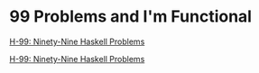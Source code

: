 # 99 Problems and I'm Functional

[H-99: Ninety-Nine Haskell Problems](https://wiki.haskell.org/H-99:_Ninety-Nine_Haskell_Problems)


[H-99: Ninety-Nine Haskell Problems](https://sites.google.com/site/prologsite/prolog-problems)
